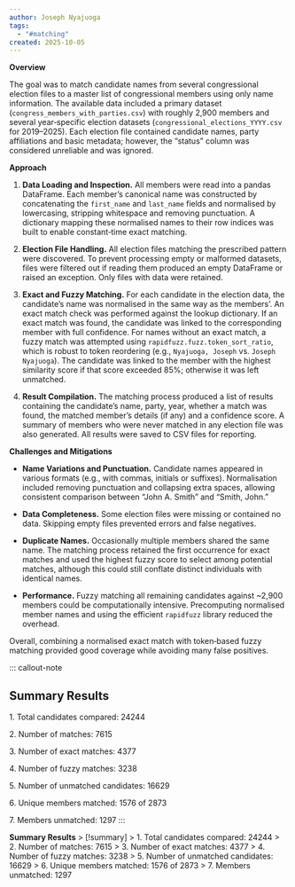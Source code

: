 ```yaml
---
author: Joseph Nyajuoga
tags:
  - "#matching"
created: 2025-10-05
---
```


**Overview**

The goal was to match candidate names from several congressional election files to a master list of congressional members using only name information. The available data included a primary dataset (`congress_members_with_parties.csv`) with roughly 2,900 members and several year‑specific election datasets (`congressional_elections_YYYY.csv` for 2019–2025). Each election file contained candidate names, party affiliations and basic metadata; however, the “status” column was considered unreliable and was ignored.

**Approach**

1.  **Data Loading and Inspection.** All members were read into a pandas DataFrame. Each member’s canonical name was constructed by concatenating the `first_name` and `last_name` fields and normalised by lowercasing, stripping whitespace and removing punctuation. A dictionary mapping these normalised names to their row indices was built to enable constant‑time exact matching.

2.  **Election File Handling.** All election files matching the prescribed pattern were discovered. To prevent processing empty or malformed datasets, files were filtered out if reading them produced an empty DataFrame or raised an exception. Only files with data were retained.

3.  **Exact and Fuzzy Matching.** For each candidate in the election data, the candidate’s name was normalised in the same way as the members’. An exact match check was performed against the lookup dictionary. If an exact match was found, the candidate was linked to the corresponding member with full confidence. For names without an exact match, a fuzzy match was attempted using `rapidfuzz.fuzz.token_sort_ratio`, which is robust to token reordering (e.g., `Nyajuoga, Joseph` vs. `Joseph Nyajuoga`). The candidate was linked to the member with the highest similarity score if that score exceeded 85%; otherwise it was left unmatched.

4.  **Result Compilation.** The matching process produced a list of results containing the candidate’s name, party, year, whether a match was found, the matched member’s details (if any) and a confidence score. A summary of members who were never matched in any election file was also generated. All results were saved to CSV files for reporting.

**Challenges and Mitigations**

-   **Name Variations and Punctuation.** Candidate names appeared in various formats (e.g., with commas, initials or suffixes). Normalisation included removing punctuation and collapsing extra spaces, allowing consistent comparison between “John A. Smith” and “Smith, John.”

-   **Data Completeness.** Some election files were missing or contained no data. Skipping empty files prevented errors and false negatives.

-   **Duplicate Names.** Occasionally multiple members shared the same name. The matching process retained the first occurrence for exact matches and used the highest fuzzy score to select among potential matches, although this could still conflate distinct individuals with identical names.

-   **Performance.** Fuzzy matching all remaining candidates against \~2,900 members could be computationally intensive. Precomputing normalised member names and using the efficient `rapidfuzz` library reduced the overhead.

Overall, combining a normalised exact match with token‑based fuzzy matching provided good coverage while avoiding many false positives.

::: callout-note
## Summary Results

1\. Total candidates compared: 24244

2\. Number of matches: 7615

3\. Number of exact matches: 4377

4\. Number of fuzzy matches: 3238

5\. Number of unmatched candidates: 16629

6\. Unique members matched: 1576 of 2873

7\. Members unmatched: 1297
:::

**Summary Results** \> \[!summary\] \> 1. Total candidates compared: 24244 \> 2. Number of matches: 7615 \> 3. Number of exact matches: 4377 \> 4. Number of fuzzy matches: 3238 \> 5. Number of unmatched candidates: 16629 \> 6. Unique members matched: 1576 of 2873 \> 7. Members unmatched: 1297